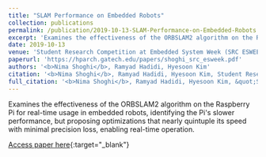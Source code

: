 ```yaml
---
title: "SLAM Performance on Embedded Robots"
collection: publications
permalink: /publication/2019-10-13-SLAM-Performance-on-Embedded-Robots
excerpt: 'Examines the effectiveness of the ORBSLAM2 algorithm on the Raspberry Pi for real-time usage in embedded robots, identifying the Pi&apos;s slower performance, but proposing optimizations that nearly quintuple its speed with minimal precision loss, enabling real-time operation.'
date: 2019-10-13
venue: 'Student Research Competition at Embedded System Week (SRC ESWEEK)'
paperurl: 'https://hparch.gatech.edu/papers/shoghi_src_esweek.pdf'
authors: '<b>Nima Shoghi</b>, Ramyad Hadidi, Hyesoon Kim'
citation: '<b>Nima Shoghi</b>, Ramyad Hadidi, Hyesoon Kim, Student Research Competition at Embedded System Week (SRC ESWEEK), 2019.'
full_citation: '<b>Nima Shoghi</b>, Ramyad Hadidi, Hyesoon Kim, &quot;SLAM Performance on Embedded Robots.&quot; Student Research Competition at Embedded System Week (SRC ESWEEK), 2019.'
---
```

Examines the effectiveness of the ORBSLAM2 algorithm on the Raspberry Pi for real-time usage in embedded robots, identifying the Pi&apos;s slower performance, but proposing optimizations that nearly quintuple its speed with minimal precision loss, enabling real-time operation.

[Access paper here](https://hparch.gatech.edu/papers/shoghi_src_esweek.pdf){:target="_blank"}

